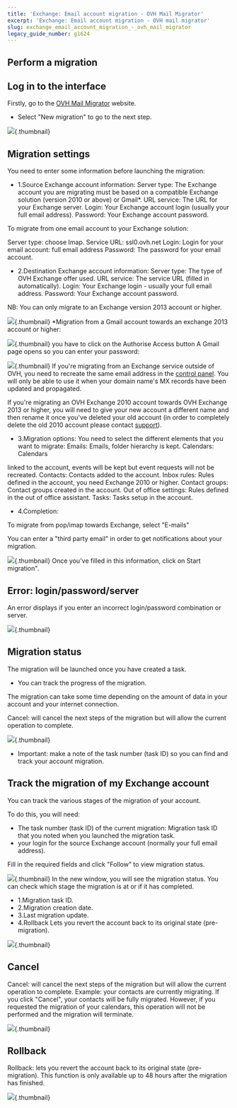```yaml
---
title: 'Exchange: Email account migration - OVH Mail Migrator'
excerpt: 'Exchange: Email account migration - OVH mail migrator'
slug: exchange_email_account_migration_-_ovh_mail_migrator
legacy_guide_number: g1624
---
```



## Perform a migration

## Log in to the interface
Firstly, go to the [OVH Mail Migrator](https://omm.ovh.net) website.


- Select "New migration" to go to the next step.



![](images/img_2795.jpg){.thumbnail}

## Migration settings
You need to enter some information before launching the migration:


- 1.Source Exchange account information:
Server type: The Exchange account you are migrating must be based on a compatible Exchange solution (version 2010 or above) or Gmail*.
URL service: The URL for your Exchange server.
Login: Your Exchange account login (usually your full email address).
Password: Your Exchange account password.

To migrate from one email account to your Exchange solution:

Server type: choose Imap.
Service URL: ssl0.ovh.net
Login: Login for your email account: full email address
Password: The password for your email account.

- 2.Destination Exchange account information:
Server type: The type of OVH Exchange offer used.
URL service: The service URL (filled in automatically).
Login: Your Exchange login - usually your full email address.
Password: Your Exchange account password.


NB: You can only migrate to an Exchange version 2013 account or higher.

![](images/img_2796.jpg){.thumbnail}
*Migration from a Gmail account towards an exchange 2013 account or higher:

![](images/img_2814.jpg){.thumbnail}
you have to click on the Authorise Access button
A Gmail page opens so you can enter your password:

![](images/img_2813.jpg){.thumbnail}
If you're migrating from an Exchange service outside of OVH, you need to recreate the same email address in the [control panel](https://www.ovh.com/manager/web/login/). You will only be able to use it when your domain name's MX records have been updated and propagated. 

If you're migrating an OVH Exchange 2010 account towards OVH Exchange 2013 or higher, you will need to give your new account a different name and then rename it once you've deleted your old account (in order to completely delete the old 2010 account please contact [support](https://www.ovh.co.uk/support/contact-us/)).

- 3.Migration options:
You need to select the different elements that you want to migrate:
Emails: Emails, folder hierarchy is kept.
Calendars: Calendars 

linked to the account, events will be kept but event requests will not be recreated.
Contacts: Contacts 
added to the account.
Inbox rules: Rules 
defined in the account, you need Exchange 2010 or higher.
Contact groups: 
Contact groups created in the account.
Out of office settings: 
Rules defined in the out of office assistant.
Tasks: Tasks
setup in the account.

- 4.Completion:


To migrate from pop/imap towards Exchange, select "E-mails"

You can enter a "third party email" in order to get notifications about your migration.

![](images/img_3768.jpg){.thumbnail}
Once you've filled in this information, click on Start migration".

## Error: login/password/server
An error displays if you enter an incorrect login/password combination or server.

![](images/img_2441.jpg){.thumbnail}

## Migration status
The migration will be launched once you have created a task.


- You can track the progress of the migration.

The migration can take some time depending on the amount of data in your account and your internet connection.

Cancel: will cancel the next steps of the migration but will allow the current operation to complete.


![](images/img_2798.jpg){.thumbnail}

- Important: make a note of the task number (task ID) so you can find and track your account migration.




## Track the migration of my Exchange account
You can track the various stages of the migration of your account.

To do this, you will need:


- The task number (task ID) of the current migration: Migration task ID that you noted when you launched the migration task.
- your login for the source Exchange account (normally your full email address).


Fill in the required fields and click "Follow" to view migration status.

![](images/img_2799.jpg){.thumbnail}
In the new window, you will see the migration status. You can check which stage the migration is at or if it has completed.


- 1.Migration task ID.
- 2.Migration creation date.
- 3.Last migration update.
- 4.Rollback Lets you revert the account back to its original state (pre-migration).



![](images/img_2800.jpg){.thumbnail}


## Cancel
Cancel: will cancel the next steps of the migration but will allow the current operation to complete.
Example: your contacts are currently migrating. If you click "Cancel", your contacts will be fully migrated. However, if you requested the migration of your calendars, this operation will not be performed and the migration will terminate.

![](images/img_2802.jpg){.thumbnail}


## Rollback
Rollback: lets you revert the account back to its original state (pre-migration). This function is only available up to 48 hours after the migration has finished.

![](images/img_2801.jpg){.thumbnail}

